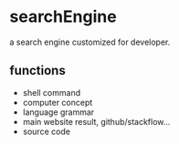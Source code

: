 # searchEngine
a search engine customized for developer.

## functions
- shell command
- computer concept
- language grammar
- main website result, github/stackflow...
- source code
